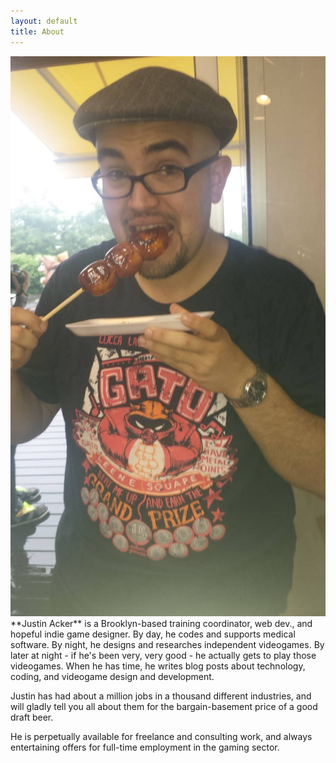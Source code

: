 ```yaml
---
layout: default
title: About
---
```


<img src="/images/justin.jpg" class="right" />
**Justin Acker** is a Brooklyn-based training coordinator, web dev., and hopeful indie game designer. By day, he codes and supports medical software. By night, he designs and researches independent videogames. By later at night - if he's been very, very good - he actually gets to play those videogames. When he has time, he writes blog posts about technology, coding, and videogame design and development.

Justin has had about a million jobs in a thousand different industries, and will gladly tell you all about them for the bargain-basement price of a good draft beer.

He is perpetually available for freelance and consulting work, and always entertaining offers for full-time employment in the gaming sector.